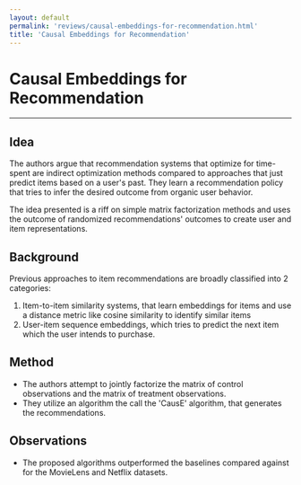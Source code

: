 ```yaml
---
layout: default
permalink: 'reviews/causal-embeddings-for-recommendation.html'
title: 'Causal Embeddings for Recommendation'
---
```


# Causal Embeddings for Recommendation
---

## Idea
The authors argue that recommendation systems that optimize for time-spent are indirect optimization methods compared to approaches that just predict items based on a user's past. They learn a recommendation policy that tries to infer the desired outcome from organic user behavior.

The idea presented is a riff on simple matrix factorization methods and uses the outcome of randomized recommendations' outcomes to create user and item representations.

## Background
Previous approaches to item recommendations are broadly classified into 2 categories:
1. Item-to-item similarity systems, that learn embeddings for items and use a distance metric like cosine similarity to identify similar items
2. User-item sequence embeddings, which tries to predict the next item which the user intends to purchase.

## Method
* The authors attempt to jointly factorize the matrix of control observations and the matrix of treatment observations.
* They utilize an algorithm the call the 'CausE' algorithm, that generates the recommendations.

## Observations
* The proposed algorithms outperformed the baselines compared against for the MovieLens and Netflix datasets.

